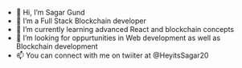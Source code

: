 - 👋 Hi, I’m Sagar Gund
- 👀 I’m a Full Stack Blockchain developer
- 🌱 I’m currently learning advanced React and blockchain concepts 
- 💞️ I’m looking for oppurtunities in Web development as well as Blockchain development
- 📫 You can connect with me on twiiter at @HeyitsSagar20
